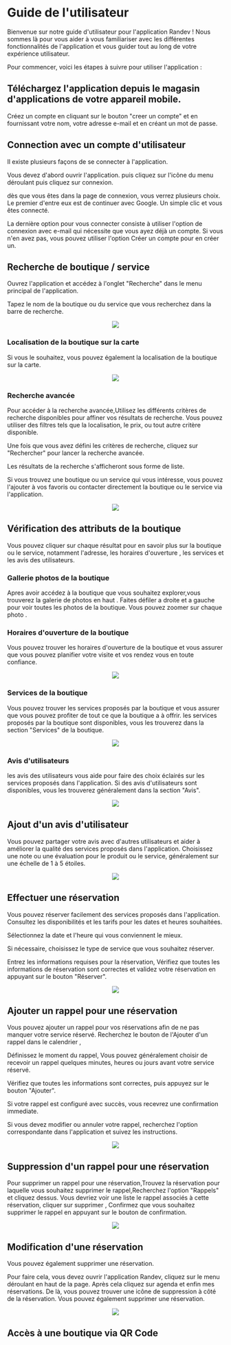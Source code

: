 # Guide de l'utilisateur

Bienvenue sur notre guide d'utilisateur pour l'application Randev ! Nous sommes là pour vous aider à vous familiariser avec les différentes fonctionnalités de l'application et vous guider tout au long de votre expérience utilisateur.

Pour commencer, voici les étapes à suivre pour utiliser l'application :

## Téléchargez l'application depuis le magasin d'applications de votre appareil mobile.

Créez un compte en cliquant sur le bouton "creer un compte" et en fournissant votre nom, votre adresse e-mail et en créant un mot de passe.

## Connection avec un compte d'utilisateur

Il existe plusieurs façons de se connecter à l'application.

Vous devez d'abord ouvrir l'application. puis cliquez sur l'icône du menu déroulant puis cliquez sur connexion.

dès que vous êtes dans la page de connexion, vous verrez plusieurs choix. Le premier d'entre eux est de continuer avec Google. Un simple clic et vous êtes connecté.

La dernière option pour vous connecter consiste à utiliser l'option de connexion avec e-mail qui nécessite que vous ayez déjà un compte. Si vous n'en avez pas, vous pouvez utiliser l'option Créer un compte pour en créer un.

## Recherche de boutique / service

Ouvrez l'application et accédez à l'onglet "Recherche" dans le menu principal de l'application.

Tapez le nom de la boutique ou du service que vous recherchez dans la barre de recherche.

<p align="center"><img src=./img/Recherche.fr.png><p>

### Localisation de la boutique sur la carte

Si vous le souhaitez, vous pouvez également la localisation de la boutique sur la carte.

<p align="center"><img src=./img/Location.fr.png><p>

### Recherche avancée

Pour accéder à la recherche avancée,Utilisez les différents critères de recherche disponibles pour affiner vos résultats de recherche. Vous pouvez utiliser des filtres tels que la localisation, le prix, ou tout autre critère disponible.

Une fois que vous avez défini les critères de recherche, cliquez sur "Rechercher" pour lancer la recherche avancée.

Les résultats de la recherche s'afficheront sous forme de liste.

Si vous trouvez une boutique ou un service qui vous intéresse, vous pouvez l'ajouter à vos favoris ou contacter directement la boutique ou le service via l'application.

<p align="center"><img src=./img/RechercheAvancée.fr.png><p>

## Vérification des attributs de la boutique

Vous pouvez cliquer sur chaque résultat pour en savoir plus sur la boutique ou le service, notamment l'adresse, les horaires d'ouverture , les services et les avis des utilisateurs.

### Gallerie photos de la boutique

Apres avoir accédez à la boutique que vous souhaitez explorer,vous trouverez la galerie de photos en haut . Faites défiler a droite et a gauche pour voir toutes les photos de la boutique. Vous pouvez zoomer sur chaque photo .

### Horaires d'ouverture de la boutique

Vous pouvez trouver les horaires d'ouverture de la boutique et vous assurer que vous pouvez planifier votre visite et vos rendez vous en toute confiance.

<p align="center"><img src=./img/HeuresDeTravai.fr.png><p>

### Services de la boutique

Vous pouvez trouver les services proposés par la boutique et vous assurer que vous pouvez profiter de tout ce que la boutique a à offrir. les services proposés par la boutique sont disponibles, vous les trouverez dans la section "Services" de la boutique.

<p align="center"><img src=./img/Services.fr.png><p>

### Avis d'utilisateurs

les avis des utilisateurs vous aide pour faire des choix éclairés sur les services proposés dans l'application. Si des avis d'utilisateurs sont disponibles, vous les trouverez généralement dans la section "Avis".

<p align="center"><img src=./img/ratings.fr.png><p>

## Ajout d'un avis d'utilisateur

Vous pouvez partager votre avis avec d'autres utilisateurs et aider à améliorer la qualité des services proposés dans l'application. Choisissez une note ou une évaluation pour le produit ou le service, généralement sur une échelle de 1 à 5 étoiles.

<p align="center"><img src=./img/avis.fr.png><p>

## Effectuer une réservation

Vous pouvez réserver facilement des services proposés dans l'application. Consultez les disponibilités et les tarifs pour les dates et heures souhaitées.

Sélectionnez la date et l'heure qui vous conviennent le mieux.

Si nécessaire, choisissez le type de service que vous souhaitez réserver.

Entrez les informations requises pour la réservation, Vérifiez que toutes les informations de réservation sont correctes et validez votre réservation en appuyant sur le bouton "Réserver".

<p align="center"><img src=./img/reserve.fr.png><p>

## Ajouter un rappel pour une réservation

Vous pouvez ajouter un rappel pour vos réservations afin de ne pas manquer votre service réservé. Recherchez le bouton de l'Ajouter d'un rappel dans le calendrier ,

Définissez le moment du rappel, Vous pouvez généralement choisir de recevoir un rappel quelques minutes, heures ou jours avant votre service réservé.

Vérifiez que toutes les informations sont correctes, puis appuyez sur le bouton "Ajouter".

Si votre rappel est configuré avec succès, vous recevrez une confirmation immediate.

Si vous devez modifier ou annuler votre rappel, recherchez l'option correspondante dans l'application et suivez les instructions.

<p align="center"><img src=./img/notification.fr.png><p>

## Suppression d'un rappel pour une réservation

Pour supprimer un rappel pour une réservation,Trouvez la réservation pour laquelle vous souhaitez supprimer le rappel,Recherchez l'option "Rappels" et cliquez dessus. Vous devriez voir une liste le rappel associés à cette réservation, cliquer sur supprimer , Confirmez que vous souhaitez supprimer le rappel en appuyant sur le bouton de confirmation.

<p align="center"><img src=./img/SupressionNotification.fr.png><p>

## Modification d'une réservation

Vous pouvez également supprimer une réservation.

Pour faire cela, vous devez ouvrir l'application Randev, cliquez sur le menu déroulant en haut de la page. Après cela cliquez sur agenda et enfin mes réservations. De là, vous pouvez trouver une icône de suppression à côté de la réservation. Vous pouvez également supprimer une réservation.

<p align="center"><img src=./img/SuppressionReservation.fr.png><p>

## Accès à une boutique via QR Code
